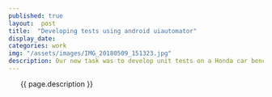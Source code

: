 ```yaml
---
published: true
layout:  post
title:  "Developing tests using android uiautomator"
display_date:
categories: work
img: "/assets/images/IMG_20180509_151323.jpg"
description: Our new task was to develop unit tests on a Honda car bench test.
---
```


&nbsp;&nbsp;&nbsp;&nbsp;&nbsp;&nbsp;{{ page.description }}
